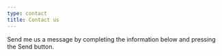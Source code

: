 ```yaml
---
type: contact
title: Contact us
---
```


Send me us a message by completing the information below and pressing the Send button.
